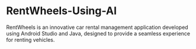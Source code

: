 # RentWheels-Using-AI
RentWheels is an innovative car rental management application developed using Android Studio and Java, designed to provide a seamless experience for renting vehicles.
